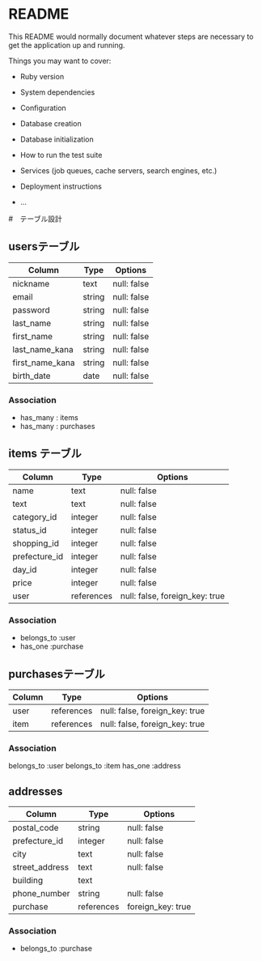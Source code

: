 # README

This README would normally document whatever steps are necessary to get the
application up and running.

Things you may want to cover:

* Ruby version

* System dependencies

* Configuration

* Database creation

* Database initialization

* How to run the test suite

* Services (job queues, cache servers, search engines, etc.)

* Deployment instructions

* ...

#　テーブル設計

##  usersテーブル

| Column             | Type   | Options      |
| ------------------ | ------ | ------------ |
| nickname           | text   | null: false  |
| email              | string | null: false  |
| password           | string | null: false  |
| last_name          | string | null: false  | with_options format
| first_name         | string | null: false  | with_options format
| last_name_kana     | string | null: false  | with_options format
| first_name_kana    | string | null: false  | with_options format
| birth_date         | date   | null: false  |



###  Association
- has_many : items
- has_many : purchases



## items テーブル 

| Column           | Type       | Options           |
| ---------------- | ---------- | ------------      |
| name             | text       | null: false       |
| text             | text       | null: false       |
| category_id      | integer    | null: false       |
| status_id        | integer    | null: false       |
| shopping_id      | integer    | null: false       |
| prefecture_id    | integer    | null: false       |
| day_id           | integer    | null: false       |
| price            | integer    | null: false       | with_options format
| user             | references | null: false, foreign_key: true |

### Association
- belongs_to :user
- has_one :purchase

## purchasesテーブル

| Column           | Type       | Options           |
| ---------------- | ---------- | ------------      |
| user             | references | null: false, foreign_key: true |
| item             | references | null: false, foreign_key: true |


### Association
belongs_to :user
belongs_to :item
has_one :address


## addresses
| Column           | Type       | Options           |
| ---------------- | ---------- | ------------      |
| postal_code      | string     | null: false       |
| prefecture_id    | integer    | null: false       |
| city             | text       | null: false       |
| street_address   | text       | null: false       |
| building         | text       |                   |
| phone_number     | string     | null: false       |
| purchase         | references | foreign_key: true |

### Association
- belongs_to :purchase



